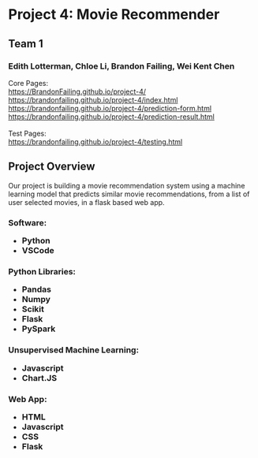 # Project 4: Movie Recommender 
## Team 1
### Edith Lotterman, Chloe Li, Brandon Failing, Wei Kent Chen
Core Pages: <br>
https://BrandonFailing.github.io/project-4/ <br>
https://brandonfailing.github.io/project-4/index.html <br>
https://brandonfailing.github.io/project-4/prediction-form.html <br>
https://brandonfailing.github.io/project-4/prediction-result.html <br>
<br>
Test Pages: <br>
https://brandonfailing.github.io/project-4/testing.html
<br>

## Project Overview

Our project is building a movie recommendation system using a machine learning model that predicts similar movie recommendations, from a list of user selected movies, in a flask based web app. <p>

<h3>Software:
<ul>
<li>Python
<li>VSCode
</ul>
<h3>Python Libraries:
<ul>
<li>Pandas
<li>Numpy
<li>Scikit
<li>Flask
<li>PySpark
</ul>
<h3>Unsupervised Machine Learning:
<ul>
<li>Javascript
<li>Chart.JS
</ul>
<h3>Web App:
<ul>
<li>HTML
<li>Javascript
<li>CSS
<li>Flask
</ul>
